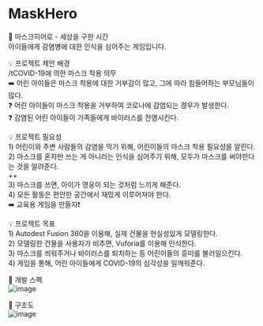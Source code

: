 # MaskHero  

📌 마스크히어로 - 세상을 구한 시간  
아이들에게 감염병에 대한 인식을 심어주는 게임입니다.

💡 프로젝트 제안 배경  
    /tCOVID-19에 의한 마스크 착용 의무   
    ➡️ 어린 아이들은 마스크 착용에 대한 거부감이 많고, 그에 따라 힘들어하는 부모님들이 많다.   
    ❓ 어린 아이들이 마스크 착용을 거부하여 코로나에 감염되는 경우가 발생한다.   
    ❓ 감염된 어린 아이들이 가족들에게 바이러스를 전염시킨다.    
    
💡 프로젝트 필요성   
    1) 어린이와 주변 사람들의 감염을 막기 위해, 어린이들의 마스크 착용 필요성을 알린다.    
    2) 마스크를 혼자만 쓰는 게 아니라는 인식을 심어주기 위해, 모두가 마스크를 써야한다는 것을 알려준다.    
    ++    
    3) 마스크를 쓰면, 아이가 영웅이 되는 것처럼 느끼게 해준다.   
    4) 모든 활동은 편안한 공간에서 재밌게 이루어져야 한다.     
    ➡️ 교육용 게임을 만들자❗  
    
💡 프로젝트 목표  
    1) Autodest Fusion 360을 이용해, 실제 건물을 현실성있게 모델링한다.    
    2) 모델링한 건물을 사용자가 비추면, Vuforia를 이용해 인식한다.    
    3) 마스크를 씌워주거나 바이러스를 퇴치하는 등 어린이들의 흥미를 불러일으킨다.    
    4) 게임을 통해, 어린 아이들에게 COVID-19의 심각성을 일깨워준다.    
    
📌 개발 스펙    
![image](https://user-images.githubusercontent.com/70639677/170960150-6ad7b25a-6fa2-48bd-89e1-9e6ad1d38765.png)

📌 구조도    
![image](https://user-images.githubusercontent.com/70639677/170960219-e2d72a6b-711c-4ce4-8712-53d93929eff8.png)
